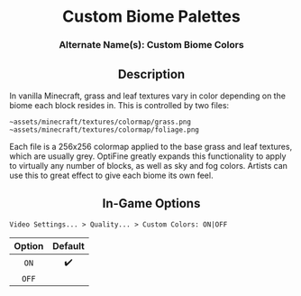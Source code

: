 
<div align="center">
    <h1>Custom Biome Palettes</h1>
    <h3>Alternate Name(s): Custom Biome Colors</h3>
</div>

<div align="center">
    <h2>Description</h2>
</div>

In vanilla Minecraft, grass and leaf textures vary in color depending on the biome each block resides in. 
This is controlled by two files:

```
~assets/minecraft/textures/colormap/grass.png
~assets/minecraft/textures/colormap/foliage.png
```

Each file is a 256x256 colormap applied to the base grass and leaf textures, which are usually grey. OptiFine greatly expands this functionality to apply to virtually any number of blocks, as well as sky and fog colors. Artists can use this to great effect to give each biome its own feel.

<div align="center">
    <h2>In-Game Options</h2>
</div>

```
Video Settings... > Quality... > Custom Colors: ON|OFF
```

| Option | Default |
| :---: | :---: |
| `ON` | ✔️ |
| `OFF` |  |
